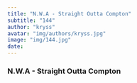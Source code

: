 ```yaml
---
title: "N.W.A - Straight Outta Compton"
subtitle: "144"
author: "kryss"
avatar: "img/authors/kryss.jpg"
image: "img/144.jpg"
date:
---
```


### N.W.A - Straight Outta Compton
